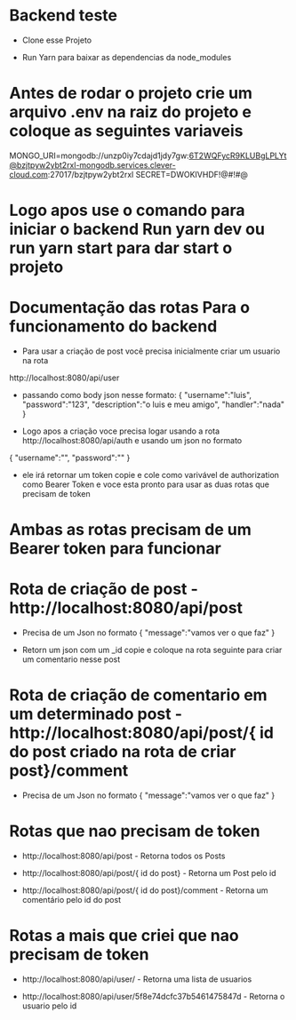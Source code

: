 # Backend teste

- Clone esse Projeto

- Run Yarn para baixar as dependencias da node_modules

# Antes de rodar o projeto crie um arquivo .env na raiz do projeto e coloque as seguintes variaveis

MONGO_URI=mongodb://unzp0iy7cdajd1jdy7gw:6T2WQFycR9KLUBgLPLYt@bzjtpyw2ybt2rxl-mongodb.services.clever-cloud.com:27017/bzjtpyw2ybt2rxl
SECRET=DWOKIVHDF!@#$!$#@

# Logo apos use o comando para iniciar o backend Run yarn dev ou run yarn start para dar start o projeto

# Documentação das rotas Para o funcionamento do backend

- Para usar a criação de post você precisa inicialmente criar um usuario na rota 

http://localhost:8080/api/user 

- passando como body json nesse formato:
{
    "username":"luis",
    "password":"123",
    "description":"o luis e meu amigo",
    "handler":"nada"
}

- Logo apos a criação voce precisa logar usando a rota http://localhost:8080/api/auth  e usando um json no formato 

{
    "username":"",
    "password":""
}



- ele irá retornar um token copie e cole como varivável de authorization como Bearer Token e voce esta pronto para usar as duas rotas que precisam de token 

# Ambas as rotas precisam de um Bearer token para funcionar

# Rota de criação de post - http://localhost:8080/api/post

- Precisa de um Json no formato 
{
    "message":"vamos ver o que faz"
}

- Retorn um json com um _id copie e coloque na rota seguinte para criar um comentario nesse post

# Rota de criação de comentario em um determinado post - http://localhost:8080/api/post/{ id do post criado na rota de criar post}/comment

- Precisa de um Json no formato 
{
    "message":"vamos ver o que faz"
}

# Rotas que nao precisam de token 

- http://localhost:8080/api/post - Retorna todos os Posts

- http://localhost:8080/api/post/{ id do post} - Retorna um Post pelo id 

- http://localhost:8080/api/post/{ id do post}/comment - Retorna um comentário pelo id do post

# Rotas a mais que criei que nao precisam de token

- http://localhost:8080/api/user/ - Retorna uma lista de usuarios

- http://localhost:8080/api/user/5f8e74dcfc37b5461475847d - Retorna o usuario pelo id
